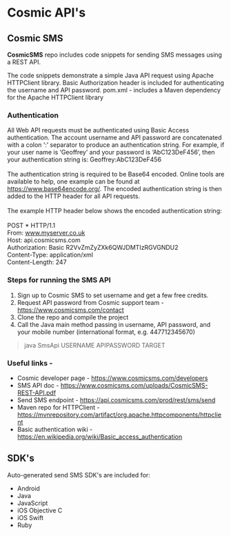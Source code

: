 # Cosmic API's
## Cosmic SMS
**CosmicSMS** repo includes code snippets for sending SMS messages using a REST API.

The code snippets demonstrate a simple Java API request using Apache HTTPClient library.
Basic Authorization header is included for authenticating the username and API password.
pom.xml - includes a Maven dependency for the Apache HTTPClient library

### Authentication
All Web API requests must be authenticated using Basic Access authentication. The account username and API password are concatenated with a colon ‘:’ separator to produce an authentication string. For example, if your user name is ‘Geoffrey’ and your password is ‘AbC123DeF456’, then your authentication string is: Geoffrey:AbC123DeF456
<br/><br/>The authentication string is required to be Base64 encoded. Online tools are available to help, one example can be found at https://www.base64encode.org/. The encoded authentication string is then added to the HTTP header for all API requests. 
<br/><br/>The example HTTP header below shows the encoded authentication string:
<br/><br/>
POST * HTTP/1.1
<br/>From: www.myserver.co.uk
<br/>Host: api.cosmicsms.com
<br/>Authorization: Basic R2VvZmZyZXk6QWJDMTIzRGVGNDU2
<br/>Content-Type: application/xml
<br/>Content-Length: 247


### Steps for running the SMS API
1. Sign up to Cosmic SMS to set username and get a few free credits.
2. Request API password from Cosmic support team - https://www.cosmicsms.com/contact
3. Clone the repo and compile the project
4. Call the Java main method passing in username, API password, and your mobile number (international format, e.g. 447712345670)

> java SmsApi USERNAME APIPASSWORD TARGET

### Useful links -
- Cosmic developer page - https://www.cosmicsms.com/developers
- SMS API doc - https://www.cosmicsms.com/uploads/CosmicSMS-REST-API.pdf
- Send SMS endpoint - https://api.cosmicsms.com/prod/rest/sms/send
- Maven repo for HTTPClient - https://mvnrepository.com/artifact/org.apache.httpcomponents/httpclient
- Basic authentication wiki - https://en.wikipedia.org/wiki/Basic_access_authentication


## SDK's
Auto-generated send SMS SDK's are included for:
- Android
- Java
- JavaScript
- iOS Objective C
- iOS Swift
- Ruby
